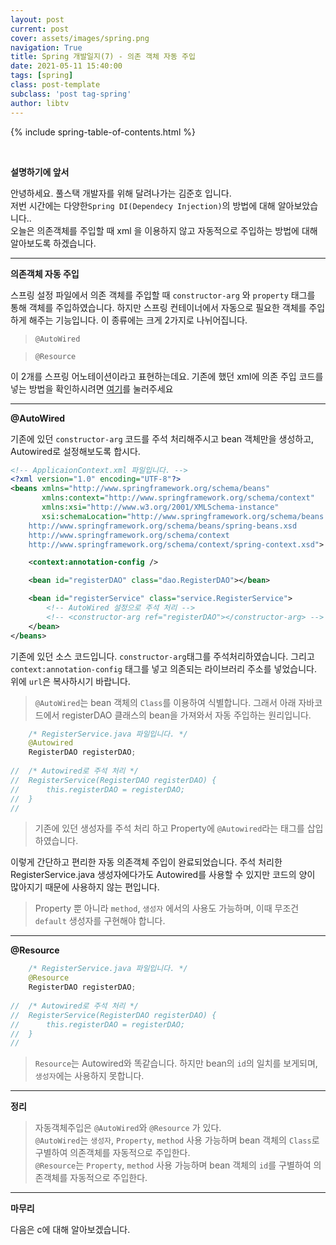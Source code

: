 ```yaml
---
layout: post
current: post
cover: assets/images/spring.png
navigation: True
title: Spring 개발일지(7) - 의존 객체 자동 주입
date: 2021-05-11 15:40:00
tags: [spring]
class: post-template
subclass: 'post tag-spring'
author: libtv
---
```


<!--
   < 준호가 이용할 태그 정리>
   <code class="highlighter-rouge"> </code>                    : 어떠한 문장이나 단어를 하이라이트 할 때 사용합니다.
   <a target="_blank"> </a>                                    : a 태그를 이용하여 문서를 이동하는데 사용합니다.
   <p><strong  class="subtitle_fontAwesome"> </strong></p>     : 주제를 기록할 때 사용합니다.
   >                                                           : 설명할 때 사용합니다.
   >  ** **                                                    : 코드를 적어야 하는 경우 사용합니다.
   {% gist libtv/b04c361f69890ed6927fbfaddabaf612 %}           : gist 코드입니다.
   ![name](assets/images/spring/spring1_1.png)                 : image를 삽입하는 코드입니다.
 -->

{% include spring-table-of-contents.html %} 

<br>
<p><strong  class="subtitle_fontAwesome">설명하기에 앞서</strong></p>
안녕하세요. 풀스택 개발자를 위해 달려나가는 <a target="_blank">김준호</a> 입니다.
<br>저번 시간에는 
다양한<code class="highlighter-rouge">Spring DI(Dependecy Injection)</code>의 방법에 대해 알아보았습니다..<br>
오늘은 의존객체를 주입할 때 xml 을 이용하지 않고 자동적으로 주입하는 방법에 대해 알아보도록 하겠습니다.
<hr>

<p><strong class="subtitle_fontAwesome">의존객체 자동 주입</strong></p>

스프링 설정 파일에서 의존 객체를 주입할 때 <code class="highlighter-rouge">constructor-arg</code> 와 <code class="highlighter-rouge">property</code> 태그를 통해 객체를 주입하였습니다.
하지만 스프링 컨테이너에서 자동으로 필요한 객체를 주입하게 해주는 기능입니다. 이 종류에는 크게 2가지로 나뉘어집니다.

> <code class="highlighter-rouge">@AutoWired</code><br>
 
> <code class="highlighter-rouge">@Resource</code><br>

이 2개를 스프링 어노테이션이라고 표현하는데요. 기존에 했던 xml에 의존 주입 코드를 넣는 방법을 확인하시려면 <a href="../spring-num6/" target="_blank">여기</a>를 눌러주세요

<hr>

<p><strong class="subtitle_fontAwesome">@AutoWired</strong></p>

기존에 있던  <code class="highlighter-rouge">constructor-arg</code> 코드를 주석 처리해주시고 bean 객체만을 생성하고, Autowired로 설정해보도록 합시다.

~~~xml
<!-- ApplicaionContext.xml 파일입니다. -->
<?xml version="1.0" encoding="UTF-8"?>
<beans xmlns="http://www.springframework.org/schema/beans"
       xmlns:context="http://www.springframework.org/schema/context"
       xmlns:xsi="http://www.w3.org/2001/XMLSchema-instance"
       xsi:schemaLocation="http://www.springframework.org/schema/beans
	http://www.springframework.org/schema/beans/spring-beans.xsd
	http://www.springframework.org/schema/context
	http://www.springframework.org/schema/context/spring-context.xsd">

    <context:annotation-config />

    <bean id="registerDAO" class="dao.RegisterDAO"></bean>

    <bean id="registerService" class="service.RegisterService">
        <!-- AutoWired 설정으로 주석 처리 -->
        <!-- <constructor-arg ref="registerDAO"></constructor-arg> -->
    </bean>
</beans>
~~~

 기존에 있던 소스 코드입니다. <code class="highlighter-rouge">constructor-arg</code>태그를 주석처리하였습니다. 
 그리고 <code class="highlighter-rouge">context:annotation-config</code> 태그를 넣고 의존되는 라이브러리 주소를 넣었습니다. 
 위에 <code class="highlighter-rouge">url</code>은 복사하시기 바랍니다.

> <code class="highlighter-rouge">@AutoWired</code>는 bean 객체의 <code class="highlighter-rouge">Class</code>를 이용하여 식별합니다. 그래서 아래 자바코드에서 registerDAO 클래스의 bean을 가져와서 자동 주입하는 원리입니다.

~~~java
    /* RegisterService.java 파일입니다. */
	@Autowired
	RegisterDAO registerDAO;
	
//	/* Autowired로 주석 처리 */
//	RegisterService(RegisterDAO registerDAO) {
//		this.registerDAO = registerDAO;
//	}
//	
~~~

> 기존에 있던 생성자를 주석 처리 하고 Property에 <code class="highlighter-rouge">@Autowired</code>라는 태그를 삽입하였습니다. <br>

이렇게 간단하고 편리한 자동 의존객체 주입이 완료되었습니다. 주석 처리한 RegisterService.java 생성자에다가도 Autowired를 사용할 수 있지만 코드의 양이 많아지기 때문에 사용하지 않는 편입니다.

> Property 뿐 아니라 <code class="highlighter-rouge">method</code>, <code class="highlighter-rouge">생성자</code> 에서의 사용도 가능하며, 이때 무조건 <code class="highlighter-rouge">default</code> 생성자를 구현해야 합니다.
<hr>

<p><strong class="subtitle_fontAwesome">@Resource</strong></p>

~~~java
    /* RegisterService.java 파일입니다. */
	@Resource
	RegisterDAO registerDAO;
	
//	/* Autowired로 주석 처리 */
//	RegisterService(RegisterDAO registerDAO) {
//		this.registerDAO = registerDAO;
//	}
//	
~~~

> <code class="highlighter-rouge">Resource</code>는 Autowired와 똑같습니다. 하지만 bean의 <code class="highlighter-rouge">id</code>의 일치를 보게되며, <code class="highlighter-rouge">생성자</code>에는 사용하지 못합니다.

<hr>

<p><strong  class="subtitle_fontAwesome">정리</strong></p>

> 자동객체주입은 <code class="highlighter-rouge">@AutoWired</code>와 <code class="highlighter-rouge">@Resource</code> 가 있다. <br>
> <code class="highlighter-rouge">@AutoWired</code>는 <code class="highlighter-rouge">생성자</code>, <code class="highlighter-rouge">Property</code>, <code class="highlighter-rouge">method</code> 사용 가능하며 bean 객체의 <code class="highlighter-rouge">Class</code>로 구별하여 의존객체를 자동적으로 주입한다. <br>
> <code class="highlighter-rouge">@Resource</code>는 <code class="highlighter-rouge">Property</code>, <code class="highlighter-rouge">method</code> 사용 가능하며 bean 객체의 <code class="highlighter-rouge">id</code>를 구별하여 의존객체를 자동적으로 주입한다. <br>
<hr>

<p><strong  class="subtitle_fontAwesome">마무리</strong></p>
다음은 c에 대해 알아보겠습니다.

<!-- 
<code class="highlighter-rouge">GitHub Page</code>
<code class="highlighter-rouge">rouge</code>
-->
<!--
<p>자 이제 <code class="highlighter-rouge">C:/blogmaker/assets/css/syntax.css</code> 파일이 생성되었습니다.</p>

이 글은 python basic 입니다.!!
~~~javascript
function syntaxHighlight(code) {
   var foo = 'Hello World';
   var bar = 100;
}
~~~

{% gist libtv/b04c361f69890ed6927fbfaddabaf612 %} 
-->